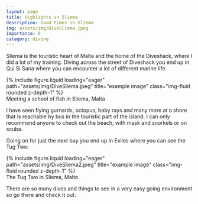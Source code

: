```yaml
---
layout: page
title: Highlights in Sliema
description: Good times in Sliema
img: assets/img/DiveSliema.jpeg
importance: 6
category: diving
---
```


Sliema is the touristic heart of Malta and the home of the Diveshack, where I did a lot of my training. Diving across the street of Diveshack you end up in Qui Si Sana where you can encounter a lot of different marine life.

<div class="row">
    <div class="col-sm mt-3 mt-md-0">
        {% include figure.liquid loading="eager" path="assets/img/DiveSliema.jpeg" title="example image" class="img-fluid rounded z-depth-1" %}
    </div>
</div>
<div class="caption">
 Meeting a school of fish in Sliema, Malta
</div>

I have seen flying gurnards, octopus, baby rays and many more at a shore that is reachable by bus in the touristic part of the island. I can only recommend anyone to check out the beach, with mask and snorkels or on scuba.

Going on for just the next bay you end up in Exiles where you can see the Tug Two:

<div class="row">
    <div class="col-sm mt-3 mt-md-0">
        {% include figure.liquid loading="eager" path="assets/img/DiveSliema2.jpeg" title="example image" class="img-fluid rounded z-depth-1" %}
    </div>
</div>
<div class="caption">
 The Tug Two in Sliema, Malta.
</div>

There are so many dives and things to see in a very easy going environment so go there and check it out.
